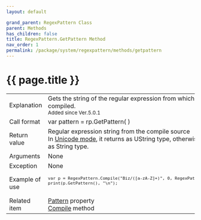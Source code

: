 ```yaml
---
layout: default

grand_parent: RegexPattern Class
parent: Methods
has_children: false
title: RegexPattern.GetPattern Method
nav_order: 1
permalink: /package/system/regexpattern/methods/getpattern
---
```

# {{ page.title }}


<table>
  <tr>
    <td>Explanation</td>
    <td colspan="2">Gets the string of the regular expression from which it was compiled.<br> <small>Added since Ver.5.0.1</small></td>
  </tr>
  <tr>
    <td>Call format</td>
    <td colspan="2">var pattern = rp.GetPattern( )</td>
  </tr>
  <tr>
    <td>Return value</td>
    <td colspan="2">Regular expression string from the compile source<br> In <a href="/package/system/regexpattern">Unicode mode</a>, it returns as UString type, otherwise it returns as String type.</td>
  </tr>  
  <tr>
    <td>Arguments</td>
    <td colspan="2">None</td>
  </tr>
  <tr>
    <td>Exception</td>
    <td colspan="2">None</td>
  </tr>
  <tr>
    <td>Example of use</td>
    <td colspan="2"><code><pre>
var p = RegexPattern.Compile("Biz/([a-zA-Z]+)", 0, RegexPattern.Unicode);
print(p.GetPattern(), "\n");
    </pre></code></td>
  </tr>
  <tr>
    <td>Related item</td>
    <td colspan="2"><a href="/package/system/regexpattern/properties/pattern">Pattern</a> property<br><a href="/package/system/regexpattern/methods/getpattern">Compile</a> method</td>
  </tr>
</table>
